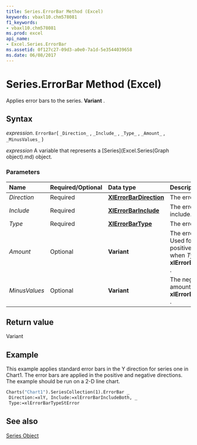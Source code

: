 ```yaml
---
title: Series.ErrorBar Method (Excel)
keywords: vbaxl10.chm578081
f1_keywords:
- vbaxl10.chm578081
ms.prod: excel
api_name:
- Excel.Series.ErrorBar
ms.assetid: 0f127c27-09d3-a0e0-7a1d-5e3544039658
ms.date: 06/08/2017
---
```



# Series.ErrorBar Method (Excel)

Applies error bars to the series.  **Variant** .


## Syntax

 _expression_. `ErrorBar`( `_Direction_` , `_Include_` , `_Type_` , `_Amount_` , `_MinusValues_` )

 _expression_ A variable that represents a [Series](Excel.Series(Graph object).md) object.


### Parameters



|Name|Required/Optional|Data type|Description|
|:-----|:-----|:-----|:-----|
| _Direction_|Required| **[XlErrorBarDirection](Excel.XlErrorBarDirection.md)**|The error bar direction.|
| _Include_|Required| **[XlErrorBarInclude](Excel.XlErrorBarInclude.md)**|The error bar parts to include.|
| _Type_|Required| **[XlErrorBarType](Excel.XlErrorBarType.md)**|The error bar type.|
| _Amount_|Optional| **Variant**|The error amount. Used for only the positive error amount when  _Type_ is **xlErrorBarTypeCustom** .|
| _MinusValues_|Optional| **Variant**|The negative error amount when  _Type_ is **xlErrorBarTypeCustom** .|

## Return value

Variant


## Example

This example applies standard error bars in the Y direction for series one in Chart1. The error bars are applied in the positive and negative directions. The example should be run on a 2-D line chart.


```vb
Charts("Chart1").SeriesCollection(1).ErrorBar _ 
 Direction:=xlY, Include:=xlErrorBarIncludeBoth, _ 
 Type:=xlErrorBarTypeStError
```


## See also


[Series Object](Excel.Series(object).md)

